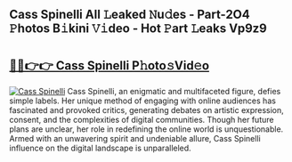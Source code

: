 ## Cass Spinelli All 𝙻eaked 𝙽u𝚍es - Part-2O4 𝙿hotos B𝚒kini 𝚅𝚒deo - Hot 𝙿art 𝙻eaks Vp9z9

# <h2><a href="http://ld3bx3u.urlbe.top/?page=Cass+Spinelli">🔗🔗👉👉 Cass Spinelli P𝚑oto𝚜Vid𝚎o</a></h2>

[![Cass Spinelli](https://i.imgur.com/eBuTRDB.gif)](http://ld3bx3u.urlbe.top/?page=Cass+Spinelli)
Cass Spinelli, an enigmatic and multifaceted figure, defies simple labels. Her unique method of engaging with online audiences has fascinated and provoked critics, generating debates on artistic expression, consent, and the complexities of digital communities. Though her future plans are unclear, her role in redefining the online world is unquestionable. Armed with an unwavering spirit and undeniable allure, Cass Spinelli influence on the digital landscape is unparalleled.

